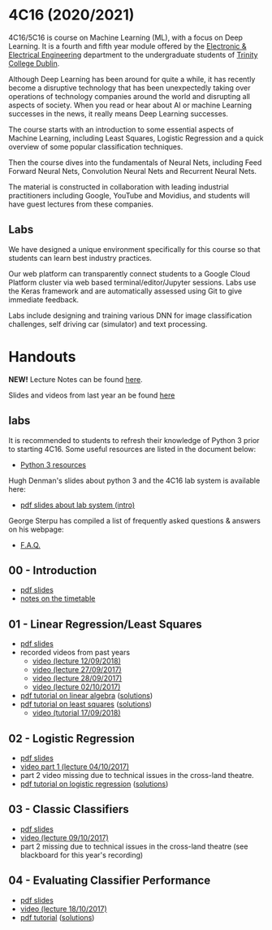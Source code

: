 # 4C16 (2020/2021)

4C16/5C16 is course on Machine Learning (ML), with a focus on
Deep Learning. It is a fourth and fifth year module offered by the [Electronic &
Electrical Engineering](https://www.tcd.ie/eleceng/) department to the
undergraduate students of [Trinity College Dublin](https://www.tcd.ie).

Although Deep Learning has been around for quite a while, it has recently become
a disruptive technology that has been unexpectedly taking over operations of
technology companies around the world and disrupting all aspects of
society. When you read or hear about AI or machine Learning successes in the
news, it really means Deep Learning successes.

The course starts with an introduction to some essential aspects of Machine
Learning, including Least Squares, Logistic Regression and a quick overview of
some popular classification techniques.

Then the course dives into the fundamentals of Neural Nets, including
Feed Forward Neural Nets, Convolution Neural Nets and Recurrent Neural
Nets.

The material is constructed in collaboration with leading industrial
practitioners including Google, YouTube and Movidius, and students will have
guest lectures from these companies.


## Labs

We have designed a unique environment specifically for this course so
that students can learn best industry practices.

Our web platform can transparently connect students to a Google Cloud
Platform cluster via web based terminal/editor/Jupyter sessions. Labs
use the Keras framework and are automatically assessed using Git to
give immediate feedback.

Labs include designing and training various DNN for image
classification challenges, self driving car (simulator) and text
processing.

# Handouts 

**NEW!** Lecture Notes can be found [here](https://frcs.github.io/4C16-LectureNotes).

Slides and videos from last year an be found [here](https://frcs.github.io/4C16)

## labs

It is recommended to students to refresh their knowledge of Python 3
prior to starting 4C16. Some useful resources are listed in the
document below:

* [Python 3 resources ](/handouts/PreparationPython3.pdf)

Hugh Denman's slides about python 3 and the 4C16 lab system is
available here:

* [pdf slides about lab system (intro)](/handouts/python_lab.no_notes.pdf)

George Sterpu has compiled a list of frequently asked questions & answers on his webpage:
* [F.A.Q.](https://georgesterpu.github.io/4c16.html)

## 00 - Introduction

* [pdf slides](/handouts/handout-00-intro.pdf)
* [notes on the timetable](/handouts/timetable-notes.pdf)

## 01 - Linear Regression/Least Squares

* [pdf slides](/handouts/handout-01-linear-regression.pdf)
* recorded videos from past years 
   - [video (lecture 12/09/2018)](https://youtu.be/BKVqOmpYjas)
   - [video (lecture 27/09/2017)](https://youtu.be/pl7uguLTMyA)
   - [video (lecture 28/09/2017)](https://youtu.be/j-sxXyye3JE)
   - [video (lecture 02/10/2017)](https://youtu.be/rHXUc0PCvU0)
* [pdf tutorial on linear algebra](/handouts/tutorial-00-linear-algebra.pdf) ([solutions](/handouts/tutorial-00-linear-algebra-solutions.pdf))
* [pdf tutorial on least squares](/handouts/tutorial-01-linear-regression.pdf) ([solutions](/handouts/tutorial-01-linear-regression-solutions.pdf))
   - [video (tutorial 17/09/2018)](https://youtu.be/VvPtJyy8v2I)

## 02 - Logistic Regression

* [pdf slides](/handouts/handout-02-logistic-regression.pdf)
* [video part 1 (lecture 04/10/2017)](https://youtu.be/Ab-IqBhbCJc)
* part 2 video missing due to technical issues in the cross-land theatre.
* [pdf tutorial on logistic regression](/handouts/tutorial-02-logistic-regression.pdf) ([solutions](/handouts/tutorial-02-logistic-regression-solutions.pdf))

## 03 - Classic Classifiers

* [pdf slides](/handouts/handout-03-classic-classifiers.pdf)
* [video (lecture 09/10/2017)](https://youtu.be/Liv6XrvM5A4)
* part 2 missing due to technical issues in the cross-land theatre (see blackboard for this year's recording)

## 04 - Evaluating Classifier Performance

* [pdf slides](/handouts/handout-04-evaluating-classifier-performance.pdf)
* [video (lecture 18/10/2017)](https://youtu.be/W_TsGSfc4ug)
* [pdf tutorial](/handouts/tutorial-04-classifier-performance.pdf) ([solutions](/handouts/tutorial-04classifier-performance-solutions.pdf))




